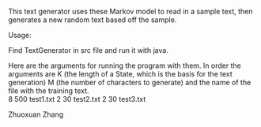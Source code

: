 This text generator uses these Markov model to read in a sample text, then generates a new random text based off the sample.

Usage:

Find TextGenerator in src file and run it with java.

Here are the arguments for running the program with them.  In order the arguments are K (the length of a State, which is the basis for the text generation)  M  (the number of characters to generate) and the name of the file with the training text.  
	8  500  test1.txt
	2  30  test2.txt
	2  30  test3.txt

Zhuoxuan Zhang
